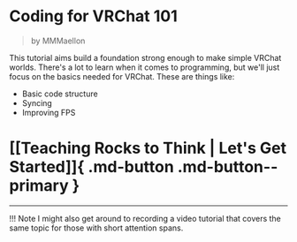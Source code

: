 # Coding for VRChat 101

> by MMMaellon

This tutorial aims build a foundation strong enough to make simple VRChat worlds. There's a lot to learn when it comes to programming, but we'll just focus on the basics needed for VRChat. These are things like:
- Basic code structure
- Syncing
- Improving FPS

# [[Teaching Rocks to Think | Let's Get Started]]{ .md-button .md-button--primary }









---
!!! Note
    I might also get around to recording a video tutorial that covers the same topic for those with short attention spans.